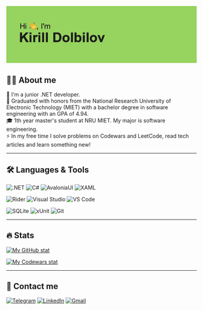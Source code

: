 ![Header image](./header.png)

## 👨‍💻 About me

👶 I'm a junior .NET developer.  
💯 Graduated with honors from the National Research University of Electronic Technology (MIET) with a bachelor degree in software engineering with an GPA of 4.94.  
🎓 1th year master's student at NRU MIET. My major is software engineering.  
⚡ In my free time I solve problems on Codewars and LeetCode, read tech articles and learn something new!

---

## 🛠 Languages & Tools

![.NET](https://img.shields.io/badge/.NET-%23512BD4?style=for-the-badge)
![C#](https://img.shields.io/badge/-C%23-%23239120?style=for-the-badge)
![AvaloniaUI](https://img.shields.io/badge/-Avalonia%20ui-%238b44ac?style=for-the-badge)
![XAML](https://img.shields.io/badge/-xaml-%230C54C2?style=for-the-badge)

![Rider](https://img.shields.io/badge/-Rider-%23000000?style=for-the-badge)
![Visual Studio](https://img.shields.io/badge/-Visual%20Studio-%235C2D91?style=for-the-badge)
![VS Code](https://img.shields.io/badge/-Vs%20Code-%23007ACC?style=for-the-badge)

![SQLite](https://img.shields.io/badge/-sqlite-%23003B57?style=for-the-badge)
![xUnit](https://img.shields.io/badge/-xunit-%23000000?style=for-the-badge)
![Git](https://img.shields.io/badge/-Git-%23F05032?style=for-the-badge)

---

## 🔥 Stats

[![My GitHub stat](https://github-readme-stats.vercel.app/api?username=dolbilov)](https://github.com/dolbilov/github-readme-stats)

[![My Codewars stat](https://www.codewars.com/users/RIVEL/badges/large)](https://www.codewars.com/users/RIVEl)

---

## 📲 Contact me

[![Telegram](https://img.shields.io/badge/Telegram-2CA5E0?style=for-the-badge&logo=telegram&logoColor=white)](https://t.me/kdolbilov)
[![LinkedIn](https://img.shields.io/badge/linkedin-%230077B5.svg?style=for-the-badge&logo=linkedin&logoColor=white)](https://www.linkedin.com/in/kirill-dolbilov-61a6491b1/)
<a href="mailto:dolbilov.kirill@gmail.com">![Gmail](https://img.shields.io/badge/Gmail-D14836?style=for-the-badge&logo=gmail&logoColor=white)</a>
